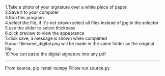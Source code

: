 
1.Take a photo of your signature over a white piece of paper, <br /> 
2.Save it to your computer <br /> 
3.Run this program <br /> 
4.select the file, if it's not shown select all files instead of jpg in the selector <br /> 
5.use the slider to select thickness <br /> 
6.click preview to view the appearance <br /> 
7.click save, a message is shown when completed <br /> 
9.your filename_digital.png will be made in the same folder as the original file<br /> 
10.You can paste the digital signature into any pdf

_________________________________________________________
From source,
pip install numpy Pillow
run source.py
